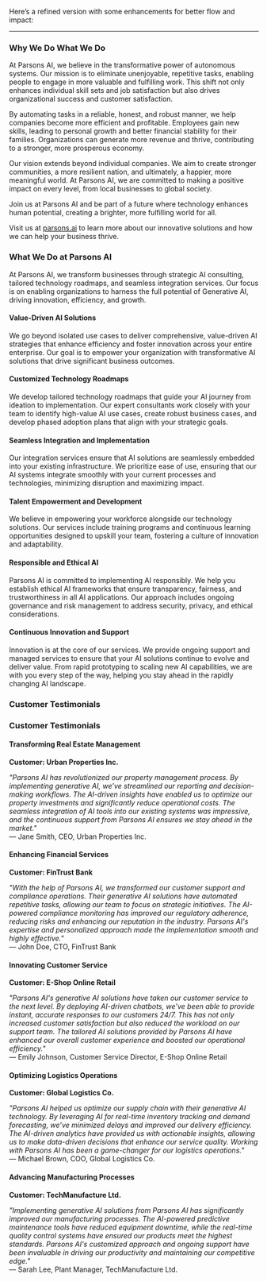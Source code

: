 Here’s a refined version with some enhancements for better flow and impact:

---

### Why We Do What We Do

At Parsons AI, we believe in the transformative power of autonomous systems. Our mission is to eliminate unenjoyable, repetitive tasks, enabling people to engage in more valuable and fulfilling work. This shift not only enhances individual skill sets and job satisfaction but also drives organizational success and customer satisfaction.

By automating tasks in a reliable, honest, and robust manner, we help companies become more efficient and profitable. Employees gain new skills, leading to personal growth and better financial stability for their families. Organizations can generate more revenue and thrive, contributing to a stronger, more prosperous economy.

Our vision extends beyond individual companies. We aim to create stronger communities, a more resilient nation, and ultimately, a happier, more meaningful world. At Parsons AI, we are committed to making a positive impact on every level, from local businesses to global society.

Join us at Parsons AI and be part of a future where technology enhances human potential, creating a brighter, more fulfilling world for all.

Visit us at [parsons.ai](http://parsons.ai) to learn more about our innovative solutions and how we can help your business thrive.





### What We Do at Parsons AI

At Parsons AI, we transform businesses through strategic AI consulting, tailored technology roadmaps, and seamless integration services. Our focus is on enabling organizations to harness the full potential of Generative AI, driving innovation, efficiency, and growth.

#### Value-Driven AI Solutions
We go beyond isolated use cases to deliver comprehensive, value-driven AI strategies that enhance efficiency and foster innovation across your entire enterprise. Our goal is to empower your organization with transformative AI solutions that drive significant business outcomes.

#### Customized Technology Roadmaps
We develop tailored technology roadmaps that guide your AI journey from ideation to implementation. Our expert consultants work closely with your team to identify high-value AI use cases, create robust business cases, and develop phased adoption plans that align with your strategic goals.

#### Seamless Integration and Implementation
Our integration services ensure that AI solutions are seamlessly embedded into your existing infrastructure. We prioritize ease of use, ensuring that our AI systems integrate smoothly with your current processes and technologies, minimizing disruption and maximizing impact.

#### Talent Empowerment and Development
We believe in empowering your workforce alongside our technology solutions. Our services include training programs and continuous learning opportunities designed to upskill your team, fostering a culture of innovation and adaptability.

#### Responsible and Ethical AI
Parsons AI is committed to implementing AI responsibly. We help you establish ethical AI frameworks that ensure transparency, fairness, and trustworthiness in all AI applications. Our approach includes ongoing governance and risk management to address security, privacy, and ethical considerations.

#### Continuous Innovation and Support
Innovation is at the core of our services. We provide ongoing support and managed services to ensure that your AI solutions continue to evolve and deliver value. From rapid prototyping to scaling new AI capabilities, we are with you every step of the way, helping you stay ahead in the rapidly changing AI landscape.

### Customer Testimonials

 
### Customer Testimonials

#### Transforming Real Estate Management

**Customer: Urban Properties Inc.**

*"Parsons AI has revolutionized our property management process. By implementing generative AI, we’ve streamlined our reporting and decision-making workflows. The AI-driven insights have enabled us to optimize our property investments and significantly reduce operational costs. The seamless integration of AI tools into our existing systems was impressive, and the continuous support from Parsons AI ensures we stay ahead in the market."*  
— Jane Smith, CEO, Urban Properties Inc.

#### Enhancing Financial Services

**Customer: FinTrust Bank**

*"With the help of Parsons AI, we transformed our customer support and compliance operations. Their generative AI solutions have automated repetitive tasks, allowing our team to focus on strategic initiatives. The AI-powered compliance monitoring has improved our regulatory adherence, reducing risks and enhancing our reputation in the industry. Parsons AI's expertise and personalized approach made the implementation smooth and highly effective."*  
— John Doe, CTO, FinTrust Bank

#### Innovating Customer Service

**Customer: E-Shop Online Retail**

*"Parsons AI's generative AI solutions have taken our customer service to the next level. By deploying AI-driven chatbots, we’ve been able to provide instant, accurate responses to our customers 24/7. This has not only increased customer satisfaction but also reduced the workload on our support team. The tailored AI solutions provided by Parsons AI have enhanced our overall customer experience and boosted our operational efficiency."*  
— Emily Johnson, Customer Service Director, E-Shop Online Retail

#### Optimizing Logistics Operations

**Customer: Global Logistics Co.**

*"Parsons AI helped us optimize our supply chain with their generative AI technology. By leveraging AI for real-time inventory tracking and demand forecasting, we’ve minimized delays and improved our delivery efficiency. The AI-driven analytics have provided us with actionable insights, allowing us to make data-driven decisions that enhance our service quality. Working with Parsons AI has been a game-changer for our logistics operations."*  
— Michael Brown, COO, Global Logistics Co.

#### Advancing Manufacturing Processes

**Customer: TechManufacture Ltd.**

*"Implementing generative AI solutions from Parsons AI has significantly improved our manufacturing processes. The AI-powered predictive maintenance tools have reduced equipment downtime, while the real-time quality control systems have ensured our products meet the highest standards. Parsons AI's customized approach and ongoing support have been invaluable in driving our productivity and maintaining our competitive edge."*  
— Sarah Lee, Plant Manager, TechManufacture Ltd.
